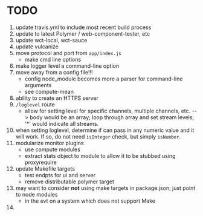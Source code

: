 TODO
====

1. update travis.yml to include most recent build process
2. update to latest Polymer / web-component-tester, etc
3. update wct-local, wct-sauce
4. update vulcanize
5. move protocol and port from `app/index.js`
	-	make cmd line options
6. make logger level a command-line option
7. move away from a config file!!!
	-	config node_module becomes more a parser for command-line arguments
	-	see compute-mean
8. ability to create an HTTPS server
9. `/loglevel` route
	-	allow for setting level for specific channels, multiple channels, etc. --> body would be an array; loop through array and set stream levels; '*' would indicate all streams.
10. when setting loglevel, determine if can pass in any numeric value and it will work. If so, do not need `isInteger` check, but simply `isNumber`.
11. modularize monitor plugins
	-	use compute modules
	-	extract stats object to module to allow it to be stubbed using proxyrequire
12. update Makefile targets
	-	test endpts for ui and server
	-	remove distributable polymer target
13. may want to consider __not__ using make targets in package.json; just point to node modules
	-	in the evt on a system which does not support Make
14. 
